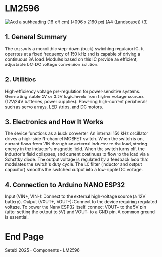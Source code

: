 # LM2596

![Add a subheading (16 x 5 cm) (4096 x 2160 px) (A4 (Landscape)) (3)](https://github.com/user-attachments/assets/2340d30b-b466-43c2-84bb-eba2954e4fad)

## 1. General Summary
The `LM2596` is a monolithic step-down (buck) switching regulator IC. It operates at a fixed frequency of 150 kHz and is capable of driving a continuous 3A load. Modules based on this IC provide an efficient, adjustable DC-DC voltage conversion solution.

## 2. Utilities
High-efficiency voltage pre-regulation for power-sensitive systems.
Generating stable 5V or 3.3V logic levels from higher voltage sources (12V/24V batteries, power supplies).
Powering high-current peripherals such as servo arrays, LED strips, and DC motors.

## 3. Electronics and How It Works
The device functions as a buck converter. An internal 150 kHz oscillator drives a high-side N-channel MOSFET switch. When the switch is on, current flows from VIN through an external inductor to the load, storing energy in the inductor's magnetic field. When the switch turns off, the inductor's field collapses, and current continues to flow to the load via a Schottky diode. The output voltage is regulated by a feedback loop that modulates the switch's duty cycle. The LC filter (inductor and output capacitor) smooths the switched output into a low-ripple DC voltage.

## 4. Connection to Arduino NANO ESP32
Input (VIN+, VIN-): Connect to the external high-voltage source (a 12V battery).
Output (VOUT+, VOUT-): Connect to the device requiring regulated voltage. To power the Nano ESP32 itself, connect VOUT+ to the 5V pin (after setting the output to 5V) and VOUT- to a GND pin. A common ground is essential.

# End Page
Seteki 2025 - Components - LM2596
